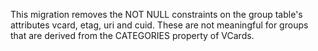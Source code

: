 This migration removes the NOT NULL constraints on the group table's attributes
vcard, etag, uri and cuid. These are not meaningful for groups that are derived
from the CATEGORIES property of VCards.
